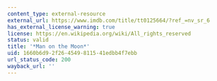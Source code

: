```yaml
---
content_type: external-resource
external_url: https://www.imdb.com/title/tt0125664/?ref_=nv_sr_6
has_external_license_warning: true
license: https://en.wikipedia.org/wiki/All_rights_reserved
status: valid
title: '*Man on the Moon*'
uid: 1660b6d9-2f26-4549-8115-41edbb4f7ebb
url_status_code: 200
wayback_url: ''
---
```

